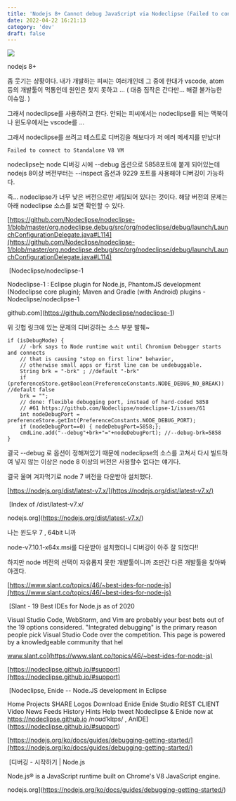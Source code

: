 ```yaml
---
title: 'Nodejs 8+ Cannot debug JavaScript via Nodeclipse (Failed to connect to Standalone V8 VM)'
date: 2022-04-22 16:21:13
category: 'dev'
draft: false
---
```


![](https://blog.kakaocdn.net/dn/cytCpg/btqBpRg8gw0/Uhs1ywuhGssqDpK4rXKixK/img.png)

nodejs 8+

좀 웃기는 상황이다. 내가 개발하는 피씨는 여러개인데 그 중에 한대가 vscode, atom 등의 개발툴이 먹통인데 원인은 찾지 못하고 ... ( 대충 짐작은 간다만... 해결 불가능한 이슈임. ) 

그래서 nodeclipse를 사용하려고 한다. 안되는 피씨에서는 nodeclipse를 되는 맥북이나 윈도우에서는 vscode를 ... 

그래서 nodeclipse를 쓰려고 테스트로 디버깅을 해보다가 저 에러 메세지를 만났다!

    Failed to connect to Standalone V8 VM

nodeclipse는 node 디버깅 시에 --debug 옵션으로 5858포트에 붙게 되어있는데 nodejs 8이상 버전부터는 --inspect 옵션과 9229 포트를 사용해야 디버깅이 가능하다. 

즉... nodeclipse가 너무 낮은 버전으로만 세팅되어 있다는 것이다. 해당 버전의 문제는 아래 nodeclipse 소스를 보면 확인할 수 있다. 

[https://github.com/Nodeclipse/nodeclipse-1/blob/master/org.nodeclipse.debug/src/org/nodeclipse/debug/launch/LaunchConfigurationDelegate.java#L114](https://github.com/Nodeclipse/nodeclipse-1/blob/master/org.nodeclipse.debug/src/org/nodeclipse/debug/launch/LaunchConfigurationDelegate.java#L114)

 [Nodeclipse/nodeclipse-1

Nodeclipse-1 : Eclipse plugin for Node.js, PhantomJS development (Nodeclipse core plugin); Maven and Gradle (with Android) plugins - Nodeclipse/nodeclipse-1

github.com](https://github.com/Nodeclipse/nodeclipse-1)

위 깃헙 링크에 있는 문제의 디버깅하는 소스 부분 발췌~

    if (isDebugMode) {
        // -brk says to Node runtime wait until Chromium Debugger starts and connects
        // that is causing "stop on first line" behavior,
        // otherwise small apps or first line can be undebuggable.
        String brk = "-brk" ; //default "-brk"
        if (preferenceStore.getBoolean(PreferenceConstants.NODE_DEBUG_NO_BREAK)) //default false
        brk = "";
        // done: flexible debugging port, instead of hard-coded 5858
        // #61 https://github.com/Nodeclipse/nodeclipse-1/issues/61
        int nodeDebugPort = preferenceStore.getInt(PreferenceConstants.NODE_DEBUG_PORT);
        if (nodeDebugPort==0) { nodeDebugPort=5858;};
        cmdLine.add("--debug"+brk+"="+nodeDebugPort); //--debug-brk=5858
    }

결국 --debug 로 옵션이 정해져있기 때문에 nodeclipse의 소스를 고쳐서 다시 빌드하여 넣지 않는 이상은 node 8 이상의 버전은 사용할수 없다는 얘기다. 

결국 울며 겨자먹기로 node 7 버전을 다운받아 설치했다. 

[https://nodejs.org/dist/latest-v7.x/](https://nodejs.org/dist/latest-v7.x/)

 [Index of /dist/latest-v7.x/

nodejs.org](https://nodejs.org/dist/latest-v7.x/)

나는 윈도우 7 , 64bit 니까 

node-v7.10.1-x64x.msi를 다운받아 설치했더니 디버깅이 아주 잘 되었다!!

하지만 node 버전의 선택이 자유롭지 못한 개발툴이니까 조만간 다른 개발툴을 찾아봐야겠다.

[https://www.slant.co/topics/46/~best-ides-for-node-js](https://www.slant.co/topics/46/~best-ides-for-node-js)

 [Slant - 19 Best IDEs for Node.js as of 2020

Visual Studio Code, WebStorm, and Vim are probably your best bets out of the 19 options considered. "Integrated debugging" is the primary reason people pick Visual Studio Code over the competition. This page is powered by a knowledgeable community that hel

www.slant.co](https://www.slant.co/topics/46/~best-ides-for-node-js)

[https://nodeclipse.github.io/#support](https://nodeclipse.github.io/#support)

 [Nodeclipse, Enide -- Node.JS development in Eclipse

Home Projects SHARE Logos Download Enide Enide Studio REST CLIENT Video News Feeds History Hints Help tweet Nodeclipse & Enide now at https://nodeclipse.github.io /noʊdˈklɪps/ , AnIDE](https://nodeclipse.github.io/#support)

[https://nodejs.org/ko/docs/guides/debugging-getting-started/](https://nodejs.org/ko/docs/guides/debugging-getting-started/)

 [디버깅 - 시작하기 | Node.js

Node.js® is a JavaScript runtime built on Chrome's V8 JavaScript engine.

nodejs.org](https://nodejs.org/ko/docs/guides/debugging-getting-started/)
